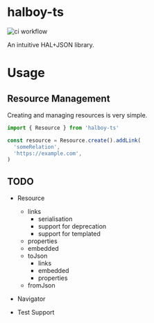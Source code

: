 # halboy-ts

![ci workflow](https://github.com/JDurstberger/halboy-ts/actions/workflows/ci.yml/badge.svg)

An intuitive HAL+JSON library.

# Usage

## Resource Management

Creating and managing resources is very simple.

```ts
import { Resource } from 'halboy-ts'

const resource = Resource.create().addLink(
  'someRelation',
  'https://example.com',
)
```

## TODO

- Resource

  - links
    - serialisation
    - support for deprecation
    - support for templated
  - properties
  - embedded
  - toJson
    - links
    - embedded
    - properties
  - fromJson

- Navigator
- Test Support
